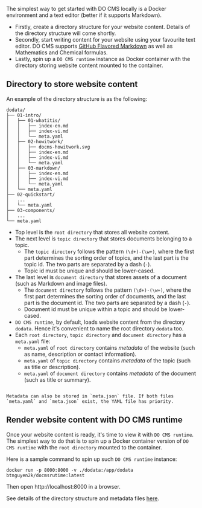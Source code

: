The simplest way to get started with DO CMS locally is a Docker environment and a text editor (better if it supports Markdown).

- Firstly, create a directory structure for your website content. Details of the directory structure will come shortly.
- Secondly, start writing content for your website using your favourite text editor. DO CMS supports [GitHub Flavored Markdown](https://github.github.com/gfm/) as well as Mathematics and Chemical formulas.
- Lastly, spin up a `DO CMS runtime` instance as Docker container with the directory storing website content mounted to the container.

## Directory to store website content

An example of the directory structure is as the following:

```plain
dodata/
├── 01-intro/
│   ├── 01-whatitis/
│   │   ├── index-en.md
│   │   ├── index-vi.md
│   │   └── meta.yaml
│   ├── 02-howitwork/
│   │   ├── docms-howitwork.svg
│   │   ├── index-en.md
│   │   ├── index-vi.md
│   │   └── meta.yaml
│   ├── 03-markdown/
│   │   ├── index-en.md
│   │   ├── index-vi.md
│   │   └── meta.yaml
│   └── meta.yaml
├── 02-quickstart/
│   ...
│   └── meta.yaml
├── 03-components/
│   ...
└── meta.yaml
```

- Top level is the `root directory` that stores all website content.
- The next level is `topic directory` that stores documents belonging to a topic.
  - The `topic directory` follows the pattern `(\d+)-(\w+)`, where the first part determines the sorting order of topics, and the last part is the topic id. The two parts are separated by a dash (`-`).
  - Topic id must be unique and should be lower-cased.
- The last level is `document directory` that stores assets of a document (such as Markdown and image files).
  - The `document directory` follows the pattern `(\d+)-(\w+)`, where the first part determines the sorting order of documents, and the last part is the document id. The two parts are separated by a dash (`-`).
  - Document id must be unique within a topic and should be lower-cased.
- `DO CMS runtime`, by default, loads website content from the directory `dodata`. Hence it's convenient to name the root directory `dodata` too.
- Each `root directory`, `topic directory` and `document directory` has a `meta.yaml` file:
  - `meta.yaml` of `root directory` contains *metadata* of the website (such as name, description or contact information).
  - `meta.yaml` of `topic directory` contains *metadata* of the topic (such as title or description).
  - `meta.yaml` of `document directory` contains *metadata* of the document (such as title or summary).

```bs-alert primary

Metadata can also be stored in `meta.json` file. If both files `meta.yaml` and `meta.json` exist, the YAML file has priority.
```

## Render website content with DO CMS runtime

Once your website content is ready, it's time to view it with `DO CMS runtime`. The simplest way to do that is to spin up a Docker container version of `DO CMS runtime` with the `root directory` mounted to the container.

Here is a sample command to spin up such `DO CMS runtime` instance:

```shell
docker run -p 8000:8000 -v ./dodata:/app/dodata btnguyen2k/docmsrutime:latest
```

Then open http://localhost:8000 in a browser.

See details of the directory structure and metadata files [here](../../reference/metafile/).

